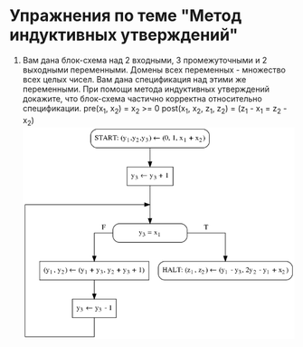 # Упражнения по теме "Метод индуктивных утверждений"

1. Вам дана блок-схема над 2 входными, 3 промежуточными и 2 выходными переменными. Домены всех переменных - множество всех целых чисел. Вам дана спецификация над этими же переменными. При помощи метода индуктивных утверждений докажите, что блок-схема частично корректна относительно спецификации.
pre(x<sub>1</sub>, x<sub>2</sub>) = x<sub>2</sub> >= 0
post(x<sub>1</sub>, x<sub>2</sub>, z<sub>1</sub>, z<sub>2</sub>) = (z<sub>1</sub> - x<sub>1</sub> = z<sub>2</sub> - x<sub>2</sub>)
![(блок-схема к задаче)](x2_fig1.png)
